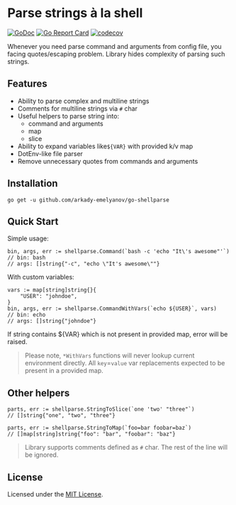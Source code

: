 # Parse strings à la shell

[![GoDoc](https://pkg.go.dev/github.com/arkady-emelyanov/go-shellparse?status.svg)](https://godoc.org/github.com/arkady-emelyanov/go-shellparse)
[![Go Report Card](https://goreportcard.com/badge/github.com/arkady-emelyanov/go-shellparse)](https://goreportcard.com/report/github.com/arkady-emelyanov/go-shellparse)
[![codecov](https://codecov.io/gh/arkady-emelyanov/go-shellparse/branch/master/graph/badge.svg)](https://codecov.io/gh/arkady-emelyanov/go-shellparse)


Whenever you need parse command and arguments from config file,
you facing quotes/escaping problem. Library hides complexity 
of parsing such strings.

## Features

* Ability to parse complex and multiline strings
* Comments for multiline strings via `#` char
* Useful helpers to parse string into:
    * command and arguments
    * map
    * slice
* Ability to expand variables like`${VAR}` with provided k/v map
* DotEnv-like file parser
* Remove unnecessary quotes from commands and arguments

## Installation

`go get -u github.com/arkady-emelyanov/go-shellparse`

## Quick Start

Simple usage:
```
bin, args, err := shellparse.Command(`bash -c 'echo "It\'s awesome"'`)
// bin: bash
// args: []string{"-c", "echo \"It's awesome\""}
```

With custom variables:
```
vars := map[string]string{}{
    "USER": "johndoe",
}
bin, args, err := shellparse.CommandWithVars(`echo ${USER}`, vars)
// bin: echo
// args: []string{"johndoe"}
```

If string contains ${VAR} which is not present in provided map,
error will be raised.

> Please note, `*WithVars` functions will never lookup current environment directly. 
All `key`=`value` var replacements expected to be present in a provided map.

## Other helpers

```
parts, err := shellparse.StringToSlice(`one 'two' "three"`)
// []string{"one", "two", "three"}

parts, err := shellparse.StringToMap(`foo=bar foobar=baz`)
// []map[string]string{"foo": "bar", "foobar": "baz"}
```

> Library supports comments defined as `#` char. The rest of the line
will be ignored. 

## License

Licensed under the [MIT License](http://www.opensource.org/licenses/MIT).
